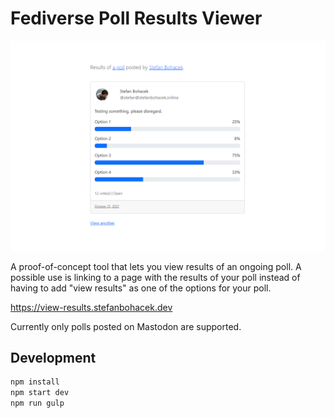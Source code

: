 # Fediverse Poll Results Viewer

![An example poll rendered by my tool. Just a basic Bootstrap-styled card with the description of the poll and 4 options showing the votes for each option with a bar colored based on the results.](public/images/thumbnails/thumbnail-1200x800.png)

A proof-of-concept tool that lets you view results of an ongoing poll. A possible use is linking to a page with the results of your poll instead of having to add "view results" as one of the options for your poll.

https://view-results.stefanbohacek.dev

Currently only polls posted on Mastodon are supported.

## Development

```sh
npm install
npm start dev
npm run gulp
```
